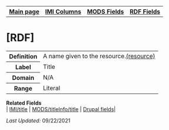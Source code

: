 <!DOCTYPE html>
<html>

<body>
<table style="width:100%">
  <tr>
    <th><a href="index.md">Main page</a></th>
	<th><a href="IMI.md">IMI Columns</a></th>
    <th><a href="MODS.md">MODS Fields</a></th>
    <th><a href="RDF.md">RDF Fields</a></th>
  </tr>
</table>

<h1>[RDF]</h1>
<table>
<tr>
	<th>Definition</th>
	<td>A name given to the resource.<a href="http://purl.org/dc/terms/title">(resource)</a></td>
</tr>
<tr>
	<th>Label</th>
	<td>Title</td>
</tr>
<tr>
	<th>Domain</th>
	<td>N/A</td>
</tr>
<tr>
	<th>Range</th>
	<td>Literal</td>
</tr>
</table>
<dl>
	<dt><b>Related Fields</b></dt>
		| <a href="title.md">IMI/title</a> | <a href="mods.titleInfo.title.md">MODS/titleInfo/title</a> | <a href="DrupalFields.md">Drupal fields</a>|
</dl>
<p><i>Last Updated: </i>09/22/2021</p>
</body>
</html>
